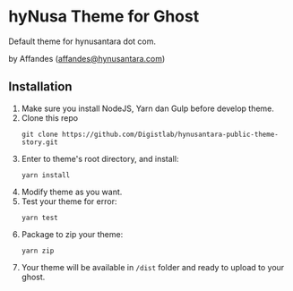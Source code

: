 # hyNusa Theme for Ghost
Default theme for hynusantara dot com.

by Affandes (affandes@hynusantara.com)

## Installation
1. Make sure you install NodeJS, Yarn dan Gulp before develop theme.
2. Clone this repo
    ```
    git clone https://github.com/Digistlab/hynusantara-public-theme-story.git
    ``` 
3. Enter to theme's root directory, and install:
    ```
    yarn install
    ```
4. Modify theme as you want.
5. Test your theme for error:
    ```
    yarn test
    ```
6. Package to zip your theme:
    ```
    yarn zip
    ```
7. Your theme will be available in ```/dist``` folder and ready to upload to your ghost.